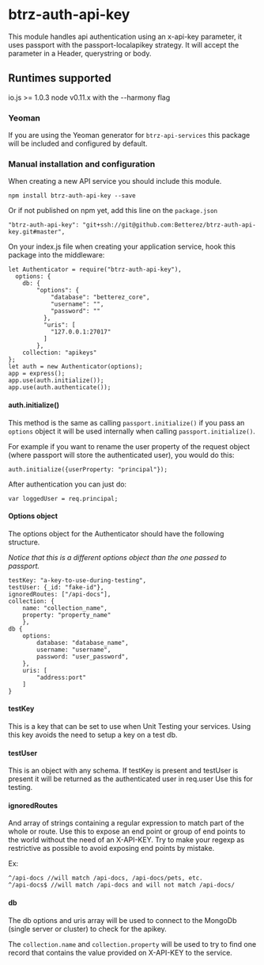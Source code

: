 # btrz-auth-api-key

This module handles api authentication using an x-api-key parameter, it uses passport with the passport-localapikey strategy.
It will accept the parameter in a Header, querystring or body.

## Runtimes supported

io.js >= 1.0.3
node v0.11.x with the --harmony flag

### Yeoman

If you are using the Yeoman generator for `btrz-api-services` this package will be included and configured by default.

### Manual installation and configuration

When creating a new API service you should include this module.

    npm install btrz-auth-api-key --save

Or if not published on npm yet, add this line on the `package.json`

    "btrz-auth-api-key": "git+ssh://git@github.com:Betterez/btrz-auth-api-key.git#master",

On your index.js file when creating your application service, hook this package into the middleware:

    let Authenticator = require("btrz-auth-api-key"),
      options: {
        db: {
            "options": {
                "database": "betterez_core",
                "username": "",
                "password": ""
              },
              "uris": [
                "127.0.0.1:27017"
              ]
            }, 
        collection: "apikeys"
    };
    let auth = new Authenticator(options);
    app = express();
    app.use(auth.initialize());
    app.use(auth.authenticate());

#### auth.initialize()

This method is the same as calling `passport.initialize()` if you pass an `options` object it will be used internally when calling `passport.initialize()`.

For example if you want to rename the user property of the request object (where passport will store the authenticated user), you would do this:

    auth.initialize({userProperty: "principal"});

After authentication you can just do:

    var loggedUser = req.principal;

#### Options object

The options object for the Authenticator should have the following structure.

_Notice that this is a different options object than the one passed to passport._ 

    testKey: "a-key-to-use-during-testing",
    testUser: {_id: "fake-id"},
    ignoredRoutes: ["/api-docs"],
    collection: {
        name: "collection_name",
        property: "property_name"
        },
    db {
        options:
            database: "database_name",
            username: "username",
            password: "user_password",
        },
        uris: [
            "address:port"
        ]
    }

#### testKey

This is a key that can be set to use when Unit Testing your services. Using this key avoids the need to setup a key on a test db. 

#### testUser

This is an object with any schema. If testKey is present and testUser is present it will be returned as the authenticated user in req.user
Use this for testing.

#### ignoredRoutes

And array of strings containing a regular expression to match part of the whole or route. Use this to expose an end point or group of end points to the world without the need of an X-API-KEY. Try to make your regexp as restrictive as possible to avoid exposing end points by mistake.

Ex: 

    ^/api-docs //will match /api-docs, /api-docs/pets, etc.
    ^/api-docs$ //will match /api-docs and will not match /api-docs/

#### db

The db options and uris array will be used to connect to the MongoDb (single server or cluster) to check for the apikey.

The `collection.name` and `collection.property` will be used to try to find one record that contains the value provided on X-API-KEY to the service.